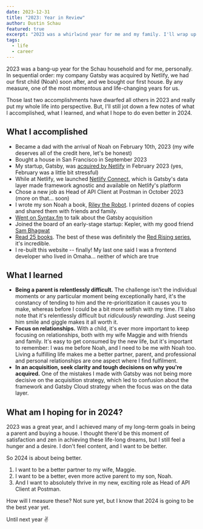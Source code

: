 ```yaml
---
date: 2023-12-31
title: "2023: Year in Review"
author: Dustin Schau
featured: true
excerpt: "2023 was a whirlwind year for me and my family. I'll wrap up what I accomplished, what I learned, and what I hope to do in 2024."
tags:
  - life
  - career
---
```


2023 was a bang-up year for the Schau household and for me, personally. In sequential order: my company Gatsby was acquired by Netlify, we had our first child (Noah) soon after, and we bought our first house. By any measure, one of the most momentous and life-changing years for us.

Those last two accomplishments have dwarfed all others in 2023 and really put my whole life into perspective. But, I'll still jot down a few notes of what I accomplished, what I learned, and what I hope to do even better in 2024.

## What I accomplished

- Became a dad with the arrival of Noah on February 10th, 2023 (my wife deserves all of the credit here, let's be honest)
- Bought a house in San Francisco in September 2023
- My startup, Gatsby, was [acquired by Netlify](https://www.netlify.com/press/netlify-acquires-gatsby-inc-to-accelerate-adoption-of-composable-web-architectures/) in February 2023 (yes, February was a little bit stressful)
- While at Netlify, we launched [Netlify Connect](https://www.netlify.com/platform/connect/), which is Gatsby's data layer made framework agnostic and available on Netlify's platform
- Chose a new job as Head of API Client at Postman in October 2023 (more on that... soon)
- I wrote my son Noah a book, [Riley the Robot](https://github.com/dschau/riley-the-robot). I printed dozens of copies and shared them with friends and family.
- [Went on Syntax.fm](https://syntax.fm/show/631/supper-club-why-netlify-bought-gatsby-graphql-data-layer-and-headless-cms-with-dustin-schau) to talk about the Gatsby acquisition
- Joined the board of an early-stage startup: Kepler, with my good friend [Sam Bhagwat](https://twitter.com/calcsam)
- [Read 25 books](https://www.goodreads.com/user_challenges/41049652). The best of these was definitely the [Red Rising series](https://www.goodreads.com/series/117100-red-rising-saga), it's incredible.
- I re-built this website  -- finally! My last one said I was a frontend developer who lived in Omaha... neither of which are true

## What I learned

- **Being a parent is relentlessly difficult.** The challenge isn't the individual moments or any particular moment being exceptionally hard, it's the constancy of tending to him and the re-prioritization it causes you to make, whereas before I could be a bit more selfish with my time. I'll also note that it's relentlessly difficult but _ridiculously rewarding_. Just seeing him smile and giggle makes it all worth it.
- **Focus on relationships.** With a child, it's ever more important to keep focusing on relationships, both with my wife Maggie and with friends and family. It's easy to get consumed by the new life, but it's important to remember: I was me before Noah, and I need to be me with Noah too. Living a fulfilling life makes me a better partner, parent, and professional and personal relationships are one aspect where I find fulfilment.
- **In an acquisition, seek clarity and tough decisions on why you're acquired.** One of the mistakes I made with Gatsby was not being more decisive on the acquisition strategy, which led to confusion about the framework and Gatsby Cloud strategy when the focus was on the data layer.

## What am I hoping for in 2024?

2023 was a great year, and I achieved many of my long-term goals in being a parent and buying a house. I thought there'd be this moment of satisfaction and zen in achieving these life-long dreams, but I still feel a hunger and a desire. I don't feel content, and I want to be better.

So 2024 is about being better. 

1. I want to be a better partner to my wife, Maggie.
1. I want to be a better, even more active parent to my son, Noah.
1. And I want to absolutely thrive in my new, exciting role as Head of API Client at Postman.

How will I measure these? Not sure yet, but I know that 2024 is going to be the best year yet.

Until next year ✌️
